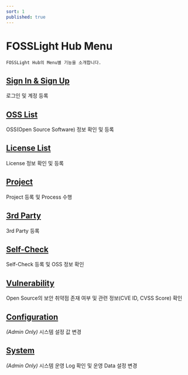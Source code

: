 ```yaml
---
sort: 1
published: true
---
```

# FOSSLight Hub Menu

```note
FOSSLight Hub의 Menu별 기능을 소개합니다.
```
## [Sign In & Sign Up](1_sign.md)
로그인 및 계정 등록

## [OSS List](2_oss.md)
OSS(Open Source Software) 정보 확인 및 등록

## [License List](3_license.md)
License 정보 확인 및 등록

## [Project](4_project.md)
Project 등록 및 Process 수행

## [3rd Party](5_third-party.md)
3rd Party 등록

## [Self-Check](6_self-check.md)
Self-Check 등록 및 OSS 정보 확인

## [Vulnerability](7_vulnerability.md)
Open Source의 보안 취약점 존재 여부 및 관련 정보(CVE ID, CVSS Score) 확인

## [Configuration](8_configuration.md)
*(Admin Only)* 시스템 설정 값 변경

## [System](9_system.md)
*(Admin Only)* 시스템 운영 Log 확인 및 운영 Data 설정 변경

